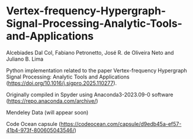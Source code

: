 # Vertex-frequency-Hypergraph-Signal-Processing-Analytic-Tools-and-Applications

Alcebiades Dal Col, Fabiano Petronetto, José R. de Oliveira Neto and Juliano B. Lima

Python implementation related to the paper Vertex-frequency Hypergraph Signal Processing: Analytic Tools and Applications (https://doi.org/10.1016/j.sigpro.2025.110277).

Originally compiled in Spyder using Anaconda3-2023.09-0 software (https://repo.anaconda.com/archive/)

Mendeley Data (will appear soon)

Code Ocean capsule (https://codeocean.com/capsule/d9edb45a-ef57-41b4-973f-800605043546/)
